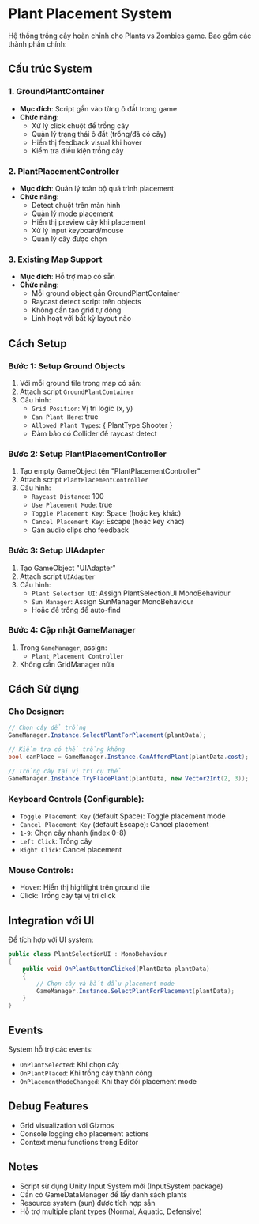 # Plant Placement System

Hệ thống trồng cây hoàn chỉnh cho Plants vs Zombies game. Bao gồm các thành phần chính:

## Cấu trúc System

### 1. GroundPlantContainer
- **Mục đích**: Script gắn vào từng ô đất trong game
- **Chức năng**:
  - Xử lý click chuột để trồng cây
  - Quản lý trạng thái ô đất (trống/đã có cây)
  - Hiển thị feedback visual khi hover
  - Kiểm tra điều kiện trồng cây

### 2. PlantPlacementController
- **Mục đích**: Quản lý toàn bộ quá trình placement
- **Chức năng**:
  - Detect chuột trên màn hình
  - Quản lý mode placement
  - Hiển thị preview cây khi placement
  - Xử lý input keyboard/mouse
  - Quản lý cây được chọn

### 3. Existing Map Support
- **Mục đích**: Hỗ trợ map có sẵn
- **Chức năng**:
  - Mỗi ground object gắn GroundPlantContainer
  - Raycast detect script trên objects
  - Không cần tạo grid tự động
  - Linh hoạt với bất kỳ layout nào

## Cách Setup

### Bước 1: Setup Ground Objects
1. Với mỗi ground tile trong map có sẵn:
2. Attach script `GroundPlantContainer`
3. Cấu hình:
   - `Grid Position`: Vị trí logic (x, y)
   - `Can Plant Here`: true
   - `Allowed Plant Types`: { PlantType.Shooter }
   - Đảm bảo có Collider để raycast detect

### Bước 2: Setup PlantPlacementController
1. Tạo empty GameObject tên "PlantPlacementController"
2. Attach script `PlantPlacementController`
3. Cấu hình:
   - `Raycast Distance`: 100
   - `Use Placement Mode`: true
   - `Toggle Placement Key`: Space (hoặc key khác)
   - `Cancel Placement Key`: Escape (hoặc key khác)
   - Gán audio clips cho feedback

### Bước 3: Setup UIAdapter
1. Tạo GameObject "UIAdapter"
2. Attach script `UIAdapter`
3. Cấu hình:
   - `Plant Selection UI`: Assign PlantSelectionUI MonoBehaviour
   - `Sun Manager`: Assign SunManager MonoBehaviour
   - Hoặc để trống để auto-find

### Bước 4: Cập nhật GameManager
1. Trong `GameManager`, assign:
   - `Plant Placement Controller`
2. Không cần GridManager nữa

## Cách Sử dụng

### Cho Designer:
```csharp
// Chọn cây để trồng
GameManager.Instance.SelectPlantForPlacement(plantData);

// Kiểm tra có thể trồng không
bool canPlace = GameManager.Instance.CanAffordPlant(plantData.cost);

// Trồng cây tại vị trí cụ thể
GameManager.Instance.TryPlacePlant(plantData, new Vector2Int(2, 3));
```

### Keyboard Controls (Configurable):
- `Toggle Placement Key` (default Space): Toggle placement mode
- `Cancel Placement Key` (default Escape): Cancel placement
- `1-9`: Chọn cây nhanh (index 0-8)
- `Left Click`: Trồng cây
- `Right Click`: Cancel placement

### Mouse Controls:
- Hover: Hiển thị highlight trên ground tile
- Click: Trồng cây tại vị trí click

## Integration với UI

Để tích hợp với UI system:

```csharp
public class PlantSelectionUI : MonoBehaviour
{
    public void OnPlantButtonClicked(PlantData plantData)
    {
        // Chọn cây và bắt đầu placement mode
        GameManager.Instance.SelectPlantForPlacement(plantData);
    }
}
```

## Events

System hỗ trợ các events:
- `OnPlantSelected`: Khi chọn cây
- `OnPlantPlaced`: Khi trồng cây thành công
- `OnPlacementModeChanged`: Khi thay đổi placement mode

## Debug Features

- Grid visualization với Gizmos
- Console logging cho placement actions
- Context menu functions trong Editor

## Notes

- Script sử dụng Unity Input System mới (InputSystem package)
- Cần có GameDataManager để lấy danh sách plants
- Resource system (sun) được tích hợp sẵn
- Hỗ trợ multiple plant types (Normal, Aquatic, Defensive)
